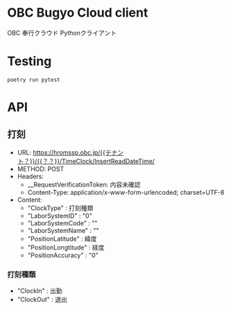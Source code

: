 # OBC Bugyo Cloud client

OBC 奉行クラウド Pythonクライアント

# Testing

```console
poetry run pytest
```

# API

## 打刻

* URL: https://hromssp.obc.jp/{{テナント？}}/{{？？}}/TimeClock/InsertReadDateTime/
* METHOD: POST
* Headers:
  * __RequestVerificationToken: 内容未確認
  * Content-Type: application/x-www-form-urlencoded; charset=UTF-8
* Content:
  * "ClockType" : 打刻種類
  * "LaborSystemID" : "0"
  * "LaborSystemCode" : ""
  * "LaborSystemName" : ""
  * "PositionLatitude" : 緯度
  * "PositionLongtitude" : 経度
  * "PositionAccuracy" : "0"

### 打刻種類

* "ClockIn" : 出勤
* "ClockOut" : 退出



